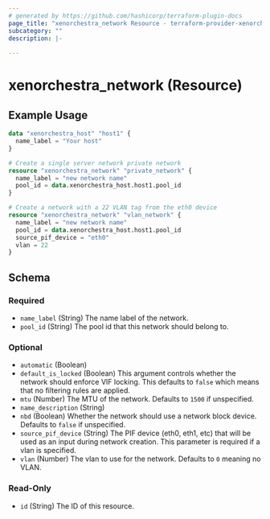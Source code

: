 ```yaml
---
# generated by https://github.com/hashicorp/terraform-plugin-docs
page_title: "xenorchestra_network Resource - terraform-provider-xenorchestra"
subcategory: ""
description: |-
  
---
```


# xenorchestra_network (Resource)



## Example Usage

```terraform
data "xenorchestra_host" "host1" {
  name_label = "Your host"
}

# Create a single server network private network
resource "xenorchestra_network" "private_network" {
  name_label = "new network name"
  pool_id = data.xenorchestra_host.host1.pool_id
}

# Create a network with a 22 VLAN tag from the eth0 device
resource "xenorchestra_network" "vlan_network" {
  name_label = "new network name"
  pool_id = data.xenorchestra_host.host1.pool_id
  source_pif_device = "eth0"
  vlan = 22
}
```

<!-- schema generated by tfplugindocs -->
## Schema

### Required

- `name_label` (String) The name label of the network.
- `pool_id` (String) The pool id that this network should belong to.

### Optional

- `automatic` (Boolean)
- `default_is_locked` (Boolean) This argument controls whether the network should enforce VIF locking. This defaults to `false` which means that no filtering rules are applied.
- `mtu` (Number) The MTU of the network. Defaults to `1500` if unspecified.
- `name_description` (String)
- `nbd` (Boolean) Whether the network should use a network block device. Defaults to `false` if unspecified.
- `source_pif_device` (String) The PIF device (eth0, eth1, etc) that will be used as an input during network creation. This parameter is required if a vlan is specified.
- `vlan` (Number) The vlan to use for the network. Defaults to `0` meaning no VLAN.

### Read-Only

- `id` (String) The ID of this resource.
